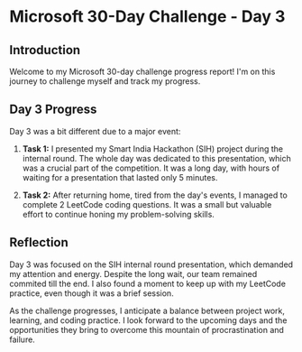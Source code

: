 # Microsoft 30-Day Challenge - Day 3

## Introduction

Welcome to my Microsoft 30-day challenge progress report! I'm on this journey to challenge myself and track my progress.

## Day 3 Progress

Day 3 was a bit different due to a major event:

1. **Task 1:** I presented my Smart India Hackathon (SIH) project during the internal round. The whole day was dedicated to this presentation, which was a crucial part of the competition. It was a long day, with hours of waiting for a presentation that lasted only 5 minutes.

2. **Task 2:** After returning home, tired from the day's events, I managed to complete 2 LeetCode coding questions. It was a small but valuable effort to continue honing my problem-solving skills.

## Reflection

Day 3 was focused on the SIH internal round presentation, which demanded my attention and energy. Despite the long wait, our team remained commited till the end. I also found a moment to keep up with my LeetCode practice, even though it was a brief session.

As the challenge progresses, I anticipate a balance between project work, learning, and coding practice. I look forward to the upcoming days and the opportunities they bring to overcome this mountain of procrastination and failure.
